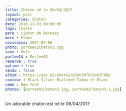 ```yaml
---
title: Chaton né le 06/04/2017
layout: post
categories: Chaton
date: 2016-11-03 08:00:00
tags: Chaton
pere : Lipton de Berezay
mere : Miami
naissance: 2017-04-06
photo: portee02Chaton3.jpg
sexe : Male
porteeId : Portee02
reserve : true
option : true
vendu : false
album : https://goo.gl/photos/p58K7MTk59v6ZF8b8
couleur : Black Silver Blotched Tabby et Blanc
name : New York
photos: [portee02Chaton3.jpg, portee02Chaton3-1.jpg]
---
```


Un adorable chaton est né le 06/04/2017
